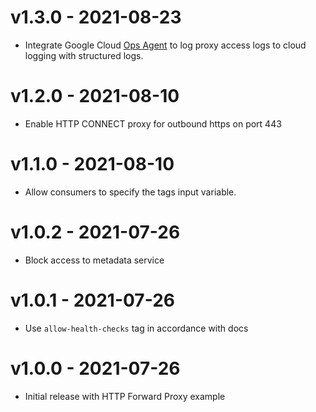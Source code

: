 v1.3.0 - 2021-08-23
===

 * Integrate Google Cloud [Ops Agent][ops-agent] to log proxy access logs to
   cloud logging with structured logs.

v1.2.0 - 2021-08-10
===

 * Enable HTTP CONNECT proxy for outbound https on port 443

v1.1.0 - 2021-08-10
===

 * Allow consumers to specify the tags input variable.

v1.0.2 - 2021-07-26
===

 * Block access to metadata service

v1.0.1 - 2021-07-26
===

 * Use `allow-health-checks` tag in accordance with docs

v1.0.0 - 2021-07-26
===

 * Initial release with HTTP Forward Proxy example

[ops-agent]: https://cloud.google.com/stackdriver/docs/solutions/agents/ops-agent
